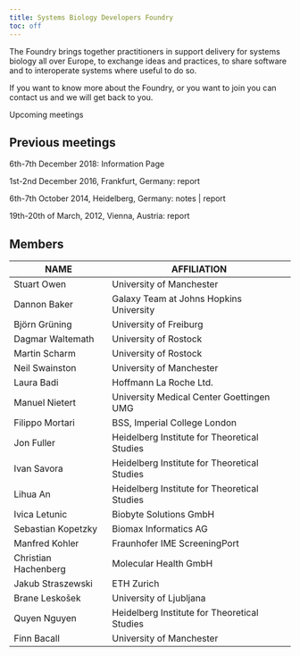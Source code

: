 ```yaml
---
title: Systems Biology Developers Foundry
toc: off
---
```



The Foundry brings together practitioners in support delivery for systems biology all over Europe, to exchange ideas and practices, to share software and to interoperate systems where useful to do so.

If you want to know more about the Foundry, or you want to join you can contact us and we will get back to you.

Upcoming meetings

 

## Previous meetings

6th-7th December 2018: Information Page

1st-2nd December 2016, Frankfurt, Germany: report

6th-7th October 2014, Heidelberg, Germany: notes | report

19th-20th of March, 2012, Vienna, Austria: report


## Members


| NAME                 	| AFFILIATION                                  	|
|----------------------	|----------------------------------------------	|
| Stuart Owen          	| University of Manchester                     	|
| Dannon Baker         	| Galaxy Team at Johns Hopkins University      	|
| Björn Grüning        	| University of Freiburg                       	|
| Dagmar Waltemath     	| University of Rostock                        	|
| Martin Scharm        	| University of Rostock                        	|
| Neil Swainston       	| University of Manchester                     	|
| Laura Badi           	| Hoffmann La Roche Ltd.                       	|
| Manuel Nietert       	| University Medical Center Goettingen UMG     	|
| Filippo Mortari      	| BSS, Imperial College London                 	|
| Jon Fuller           	| Heidelberg Institute for Theoretical Studies 	|
| Ivan Savora          	| Heidelberg Institute for Theoretical Studies 	|
| Lihua An             	| Heidelberg Institute for Theoretical Studies 	|
| Ivica Letunic        	| Biobyte Solutions GmbH                       	|
| Sebastian Kopetzky   	| Biomax Informatics AG                        	|
| Manfred Kohler       	| Fraunhofer IME ScreeningPort                 	|
| Christian Hachenberg 	| Molecular Health GmbH                        	|
| Jakub Straszewski    	| ETH Zurich                                   	|
| Brane Leskošek       	| University of Ljubljana                      	|
| Quyen Nguyen         	| Heidelberg Institute for Theoretical Studies 	|
| Finn Bacall          	| University of Manchester                     	|
